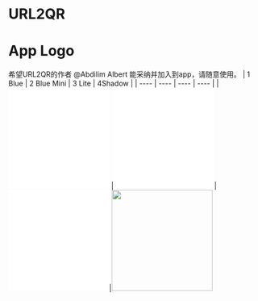 # URL2QR

# App Logo
希望URL2QR的作者 @Abdilim Albert 能采纳并加入到app，请随意使用。
|  1 Blue  | 2 Blue Mini  |  3 Lite   | 4Shadow  |
|  ----  | ----  |  ----  | ----  |
| <img src="https://github.com/RainyMoment/URL2QR/blob/main/URL2QR_Blue.svg" width="200" height="200" /> |<img src="https://github.com/RainyMoment/URL2QR/blob/main/URL2QR_Blue_Mini.svg" width="200" height="200" />| <img src="https://github.com/RainyMoment/URL2QR/blob/main/URL2QR_Lite.svg" width="200" height="200"/>|<img src="https://github.com/RainyMoment/URL2QR/blob/main/0.jpg" width="200" height="200"/>
